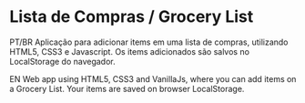# Lista de Compras / Grocery List

PT/BR
Aplicação para adicionar items em uma lista de compras, utilizando HTML5, CSS3 e Javascript.
Os items adicionados são salvos no LocalStorage do navegador.

EN
Web app using HTML5, CSS3 and VanillaJs, where you can add items on a Grocery List.
Your items are saved on browser LocalStorage.
